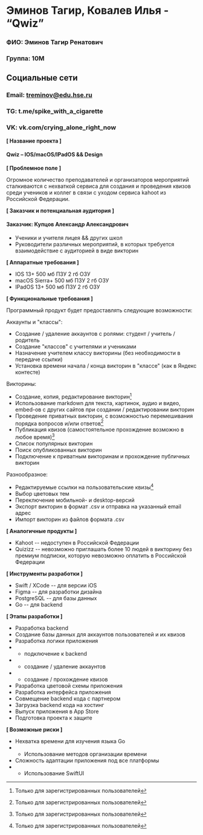 # Эминов Тагир, Ковалев Илья - “Qwiz”

### ФИО:    Эминов Тагир Ренатович
### Группа:	10М

## Социальные сети
### Email:	treminov@edu.hse.ru
### TG:		t.me/spike_with_a_cigarette
### VK:		vk.com/crying_alone_right_now

**[ Название проекта ]**

#### Qwiz – IOS/macOS/IPadOS && Design

**[ Проблемное поле ]**

Огромное количество преподавателей и организаторов мероприятий сталкиваются с нехваткой сервиса для создания и проведения квизов среди учеников и коллег в связи с уходом сервиса kahoot из Российской Федерации.

**[ Заказчик и потенциальная аудитория ]**

#### Заказчик: Купцов Александр Александрович

* Ученики и учителя лицея && других школ
* Руководители различных мероприятий, в которых требуется взаимодействие с аудиторией в виде викторин

**[ Аппаратные требования ]**

* IOS 13+			500 мб ПЗУ 	2 гб ОЗУ
* macOS Sierra+		500 мб ПЗУ 	2 гб ОЗУ
* IPadOS 13+		500 мб ПЗУ 	2 гб ОЗУ

**[ Функциональные требования ]**
[^1]: Только для зарегистрированных пользователей

Программный продукт будет предоставлять следующие возможности:

Аккаунты и "классы":
* Создание / удаление аккаунтов с ролями: студент / учитель / родитель
* Создание "классов" с учителями и учениками
* Назначение учителем классу викторины (без необходимости в передаче ссылки)
* Установка времени начала / конца викторин в "классе" (как в Яндекс контесте)

Викторины:
* Создание, копия, редактирование викторин[^1]
* Использование markdown для текста, картинок, аудио и видео, embed-ов с других сайтов при создании / редактировании викторин
* Проведение приватных викторин, с возможностью перемешивания порядка вопросов и/или ответов[^1]
* Публикация квизов (самостоятельное прохождение возможно в любое время)[^1]
* Список популярных викторин
* Поиск опубликованных викторин
* Подключение к приватным викторинам и прохождение публичных викторин

Разнообразное:
* Редактируемые ссылки на пользовательские квизы[^1]
* Выбор цветовых тем
* Переключение мобильной- и desktop-версий
* Экспорт викторин в формат .csv и отправка на указанный email адрес
* Импорт викторин из файлов формата .csv

**[ Аналогичные продукты ]**

* Kahoot -- недоступен в Российской Федерации
* Quizizz -- невозможно приглашать более 10 людей в викторину без премиум подписки, которую невозможно оплатить в Российской Федерации

**[ Инструменты разработки ]**

* Swift / XCode -- для версии iOS
* Figma -- для разработки дизайна
* PostgreSQL -- для базы данных
* Go -- для backend

**[ Этапы разработки ]**

* Разработка backend
* Создание базы данных для аккаунтов пользователей и их квизов
* Разработка логики приложения
* * подключение к backend
* * создание / удаление аккаунтов
* * создание / прохождение квизов
* Разработка цветовой схемы приложения
* Разработка интерфейса приложения
* Совмещение backend кода с партнером
* Загрузка backend кода на хостинг
* Выпуск приложения в App Store
* Подготовка проекта к защите

**[ Возможные риски ]**

* Нехватка времени для изучения языка Go
* * Использование методов организации времени
* Сложность адаптации приложения под все платформы
* * Использование SwiftUI
